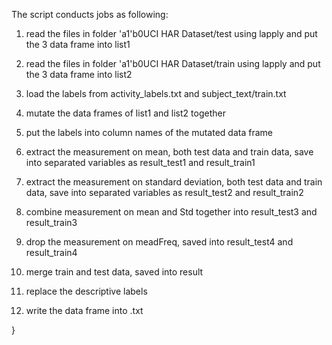 

 The script conducts jobs as following:

1. read the files in folder \'a1\'b0UCI HAR Dataset/test using lapply and put the 3 data frame into list1

2. read the files in folder \'a1\'b0UCI HAR Dataset/train using lapply and put the 3 data frame into list2

3. load the labels from activity_labels.txt and subject_text/train.txt

4. mutate the data frames of list1 and list2 together

5. put the labels into column names of the mutated data frame

6. extract the measurement on mean, both test data and train data, save into separated variables as result_test1 and result_train1

7. extract the measurement on standard deviation, both test data and train data, save into separated variables as result_test2 and result_train2

8.  combine measurement on mean and Std together into result_test3 and result_train3

9. drop the measurement on meadFreq, saved into result_test4 and result_train4

10. merge train and test data, saved into result

11. replace the descriptive labels

12. write the data frame into .txt 

}